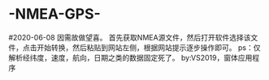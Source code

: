 # -NMEA-GPS-

#2020-06-08
    因需故做望喜。
    首先获取NMEA源文件，然后打开软件选择该文件，点击开始转换，然后粘贴到网站左侧，根据网站提示逐步操作即可。
    ps：仅解析经纬度，速度，航向，日期之类的数据固定死了。
    by:VS2019，窗体应用程序
